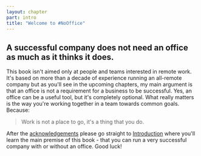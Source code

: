```yaml
---
layout: chapter
part: intro
title: "Welcome to #NoOffice"
---
```


## A successful company does not need an office as much as it thinks it does.

This book isn't aimed only at people and teams interested in remote work. It's based on more than a decade of experience running an all-remote company but as you'll see in the upcoming chapters, my main argument is that an office is not a requirement for a business to be successful. Yes, an office can be a useful tool, but it's completely optional. What really matters is the way you're working together in a team towards common goals. Because:

> Work is not a place to go, it's a thing that you do.

After the [acknowledgements](/book/acknowledgements) please go straight to [Introduction](/book/introduction) where you'll learn the main premise of this book - that you can run a very successful company with or without an office. Good luck!